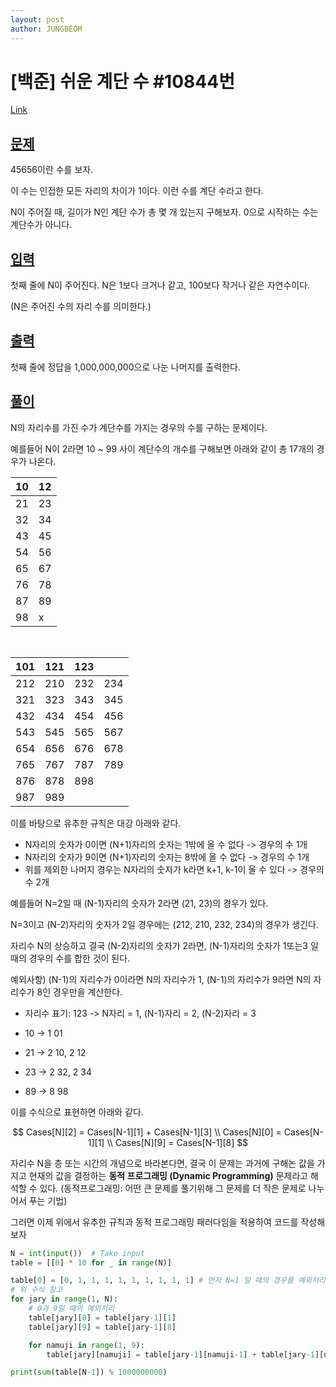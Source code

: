 ```yaml
---
layout: post
author: JUNGBEOM
---
```


# [백준] 쉬운 계단 수 #10844번

[Link](https://www.acmicpc.net/problem/10844)

## <u>문제</u>

45656이란 수를 보자.

이 수는 인접한 모든 자리의 차이가 1이다. 이런 수를 계단 수라고 한다.

N이 주어질 때, 길이가 N인 계단 수가 총 몇 개 있는지 구해보자. 0으로 시작하는 수는 계단수가 아니다.



## <u>입력</u>

첫째 줄에 N이 주어진다. N은 1보다 크거나 같고, 100보다 작거나 같은 자연수이다.

(N은 주어진 수의 자리 수를 의미한다.)



## <u>출력</u>

첫째 줄에 정답을 1,000,000,000으로 나눈 나머지를 출력한다.



## <u>풀이</u>

N의 자리수를 가진 수가 계단수를 가지는 경우의 수를 구하는 문제이다.

예를들어 N이 2라면 10 ~ 99 사이 계단수의 개수를 구해보면 아래와 같이 총 17개의 경우가 나온다.

  

| 10   | 12   |
| ---- | ---- |
| 21   | 23   |
| 32   | 34   |
| 43   | 45   |
| 54   | 56   |
| 65   | 67   |
| 76   | 78   |
| 87   | 89   |
| 98   | x    |

​    

| 101  | 121  | 123  |      |
| ---- | ---- | ---- | ---- |
| 212  | 210  | 232  | 234  |
| 321  | 323  | 343  | 345  |
| 432  | 434  | 454  | 456  |
| 543  | 545  | 565  | 567  |
| 654  | 656  | 676  | 678  |
| 765  | 767  | 787  | 789  |
| 876  | 878  | 898  |      |
| 987  | 989  |      |      |





이를 바탕으로 유추한 규칙은 대강 아래와 같다.

- N자리의 숫자가 0이면 (N+1)자리의 숫자는 1밖에 올 수 없다 -> 경우의 수 1개
- N자리의 숫자가 9이면 (N+1)자리의 숫자는 8밖에 올 수 없다 -> 경우의 수 1개
- 위를 제외한 나머지 경우는 N자리의 숫자가 k라면 k+1, k-1이 올 수 있다 -> 경우의 수 2개



예를들어 N=2일 때 (N-1)자리의 숫자가 2라면 (21, 23)의 경우가 있다.

N=3이고 (N-2)자리의 숫자가 2일 경우에는 (212, 210, 232, 234)의 경우가 생긴다.

자리수 N의 상승하고 결국 (N-2)자리의 숫자가 2라면, (N-1)자리의 숫자가 1또는3 일 때의 경우의 수를 합한 것이 된다.

예외사항) (N-1)의 자리수가 0이라면 N의 자리수가 1, (N-1)의 자리수가 9라면 N의 자리수가 8인 경우만을 계산한다.

- 자리수 표기: 123 -> N자리 = 1, (N-1)자리 = 2, (N-2)자리 = 3

- 10 -> 1 01
- 21 -> 2 10, 2 12
- 23 -> 2 32, 2 34
- 89 -> 8 98

이를 수식으로 표현하면 아래와 같다.   


$$
Cases[N][2] = Cases[N-1][1] + Cases[N-1][3] \\
Cases[N][0] = Cases[N-1][1] \\
Cases[N][9] = Cases[N-1][8]
$$


자리수 N을 층 또는 시간의 개념으로 바라본다면, 결국 이 문제는 과거에 구해논 값을 가지고 현재의 값을 결정하는 **동적 프로그래밍 (Dynamic Programming)** 문제라고 해석할 수 있다. (동적프로그래밍: 어떤 큰 문제를 풀기위해 그 문제를 더 작은 문제로 나누어서 푸는 기법)



그러면 이제 위에서 유추한 규칙과 동적 프로그래밍 패러다임을 적용하여 코드를 작성해보자

  

```python
N = int(input())  # Take input
table = [[0] * 10 for _ in range(N)]

table[0] = [0, 1, 1, 1, 1, 1, 1, 1, 1, 1] # 먼저 N=1 일 때의 경우를 예외처리
# 위 수식 참고
for jary in range(1, N):
    # 0과 9일 때의 예외처리
    table[jary][0] = table[jary-1][1]
    table[jary][9] = table[jary-1][8]

    for namuji in range(1, 9):
        table[jary][namuji] = table[jary-1][namuji-1] + table[jary-1][namuji+1]

print(sum(table[N-1]) % 1000000000)
```

  

